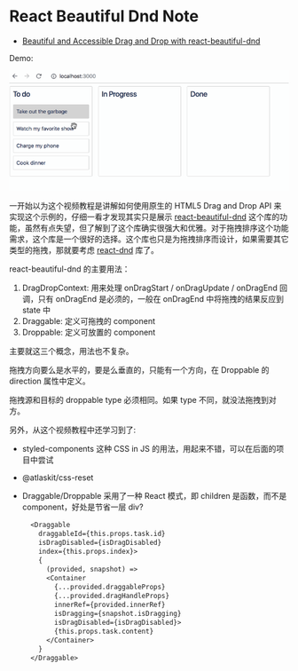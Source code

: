 # React Beautiful Dnd Note

- [Beautiful and Accessible Drag and Drop with react-beautiful-dnd](https://egghead.io/courses/beautiful-and-accessible-drag-and-drop-with-react-beautiful-dnd)

Demo:

![](../art/react-dnd.gif)

一开始以为这个视频教程是讲解如何使用原生的 HTML5 Drag and Drop API 来实现这个示例的，仔细一看才发现其实只是展示 [react-beautiful-dnd](https://github.com/atlassian/react-beautiful-dnd) 这个库的功能，虽然有点失望，但了解到了这个库确实很强大和优雅。对于拖拽排序这个功能需求，这个库是一个很好的选择。这个库也只是为拖拽排序而设计，如果需要其它类型的拖拽，那就要考虑 [react-dnd](https://github.com/react-dnd/react-dnd) 库了。

react-beautiful-dnd 的主要用法：

1. DragDropContext: 用来处理 onDragStart / onDragUpdate / onDragEnd 回调，只有 onDragEnd 是必须的，一般在 onDragEnd 中将拖拽的结果反应到 state 中
1. Draggable: 定义可拖拽的 component
1. Droppable: 定义可放置的 component

主要就这三个概念，用法也不复杂。

拖拽方向要么是水平的，要是么垂直的，只能有一个方向，在 Droppable 的 direction 属性中定义。

拖拽源和目标的 droppable type 必须相同。如果 type 不同，就没法拖拽到对方。

另外，从这个视频教程中还学习到了:

- styled-components 这种 CSS in JS 的用法，用起来不错，可以在后面的项目中尝试
- @atlaskit/css-reset
- Draggable/Droppable 采用了一种 React 模式，即 children 是函数，而不是 component，好处是节省一层 div?

        <Draggable
          draggableId={this.props.task.id}
          isDragDisabled={isDragDisabled}
          index={this.props.index}>
          {
            (provided, snapshot) =>
            <Container
              {...provided.draggableProps}
              {...provided.dragHandleProps}
              innerRef={provided.innerRef}
              isDragging={snapshot.isDragging}
              isDragDisabled={isDragDisabled}>
              {this.props.task.content}
            </Container>
          }
        </Draggable>
